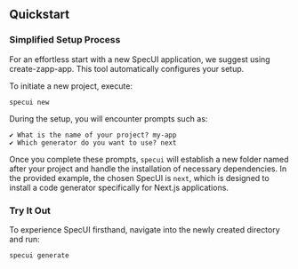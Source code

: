 ## Quickstart

### Simplified Setup Process

For an effortless start with a new SpecUI application, we suggest using create-zapp-app. This tool automatically configures your setup.

To initiate a new project, execute:

```
specui new
```

During the setup, you will encounter prompts such as:

```
✔ What is the name of your project? my-app
✔ Which generator do you want to use? next
```

Once you complete these prompts, `specui` will establish a new folder named after your project and handle the installation of necessary dependencies. In the provided example, the chosen SpecUI is `next`, which is designed to install a code generator specifically for Next.js applications.

### Try It Out

To experience SpecUI firsthand, navigate into the newly created directory and run:

```
specui generate
```
